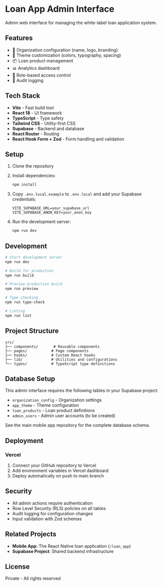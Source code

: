 # Loan App Admin Interface

Admin web interface for managing the white-label loan application system.

## Features

- 🏢 Organization configuration (name, logo, branding)
- 🎨 Theme customization (colors, typography, spacing)
- 📦 Loan product management
- 📊 Analytics dashboard
- 🔐 Role-based access control
- 📝 Audit logging

## Tech Stack

- **Vite** - Fast build tool
- **React 18** - UI framework
- **TypeScript** - Type safety
- **Tailwind CSS** - Utility-first CSS
- **Supabase** - Backend and database
- **React Router** - Routing
- **React Hook Form + Zod** - Form handling and validation

## Setup

1. Clone the repository
2. Install dependencies:
   ```bash
   npm install
   ```

3. Copy `.env.local.example` to `.env.local` and add your Supabase credentials:
   ```env
   VITE_SUPABASE_URL=your_supabase_url
   VITE_SUPABASE_ANON_KEY=your_anon_key
   ```

4. Run the development server:
   ```bash
   npm run dev
   ```

## Development

```bash
# Start development server
npm run dev

# Build for production
npm run build

# Preview production build
npm run preview

# Type checking
npm run type-check

# Linting
npm run lint
```

## Project Structure

```
src/
├── components/       # Reusable components
├── pages/           # Page components
├── hooks/           # Custom React hooks
├── lib/             # Utilities and configurations
└── types/           # TypeScript type definitions
```

## Database Setup

This admin interface requires the following tables in your Supabase project:
- `organization_config` - Organization settings
- `app_theme` - Theme configuration
- `loan_products` - Loan product definitions
- `admin_users` - Admin user accounts (to be created)

See the main mobile app repository for the complete database schema.

## Deployment

### Vercel

1. Connect your GitHub repository to Vercel
2. Add environment variables in Vercel dashboard
3. Deploy automatically on push to main branch

## Security

- All admin actions require authentication
- Row Level Security (RLS) policies on all tables
- Audit logging for configuration changes
- Input validation with Zod schemas

## Related Projects

- **Mobile App**: The React Native loan application (`/loan_app`)
- **Supabase Project**: Shared backend infrastructure

## License

Private - All rights reserved
